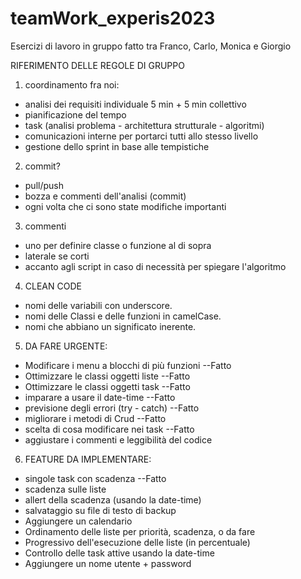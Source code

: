 # teamWork_experis2023
Esercizi di lavoro in gruppo fatto tra Franco, Carlo, Monica e Giorgio

RIFERIMENTO DELLE REGOLE DI GRUPPO

1. coordinamento fra noi:
  - analisi dei requisiti individuale 5 min + 5 min collettivo
  - pianificazione del tempo
  - task (analisi problema - architettura strutturale - algoritmi)
  - comunicazioni interne per portarci tutti allo stesso livello
  - gestione dello sprint in base alle tempistiche

2. commit?
  - pull/push 
  - bozza e commenti dell'analisi (commit)
  - ogni volta che ci sono state modifiche importanti

3. commenti
  - uno per definire classe o funzione al di sopra
  - laterale se corti
  - accanto agli script in caso di necessità per spiegare l'algoritmo

4. CLEAN CODE
  - nomi delle variabili con underscore.
  - nomi delle Classi e delle funzioni in camelCase.
  - nomi che abbiano un significato inerente.

5. DA FARE URGENTE:
  - Modificare i menu a blocchi di più funzioni     --Fatto
  - Ottimizzare le classi oggetti liste             --Fatto
  - Ottimizzare le classi oggetti task              --Fatto
  - imparare a usare il date-time                   --Fatto
  - previsione degli errori (try - catch)           --Fatto
  - migliorare i metodi di Crud                     --Fatto
  - scelta di cosa modificare nei task              --Fatto
  - aggiustare i commenti e leggibilità del codice  
  
6. FEATURE DA IMPLEMENTARE:
  - singole task con scadenza                       --Fatto
  - scadenza sulle liste
  - allert della scadenza (usando la date-time)
  - salvataggio su file di testo di backup
  - Aggiungere un calendario 
  - Ordinamento delle liste per priorità, scadenza, o da fare
  - Progressivo dell'esecuzione delle liste (in percentuale)
  - Controllo delle task attive usando la date-time
  - Aggiungere un nome utente + password
